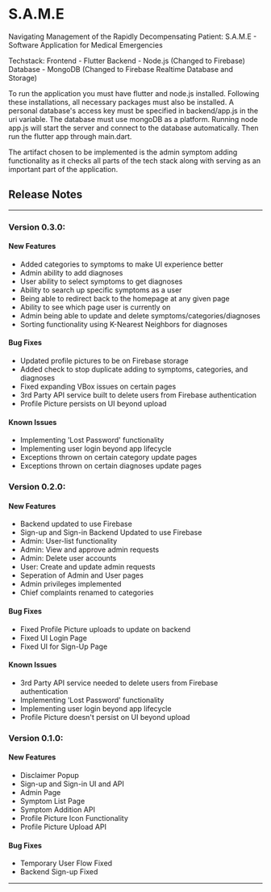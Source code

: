 # S.A.M.E
Navigating Management of the Rapidly Decompensating Patient: S.A.M.E - Software Application for Medical Emergencies

Techstack:
Frontend - Flutter
Backend - Node.js (Changed to Firebase)
Database - MongoDB (Changed to Firebase Realtime Database and Storage)

To run the application you must have flutter and node.js installed. Following these installations, all necessary packages must also be installed. A personal database's access key must be specified in backend/app.js in the uri variable. The database must use mongoDB as a platform. Running node app.js will start the server and connect to the database automatically. Then run the flutter app through main.dart.

The artifact chosen to be implemented is the admin symptom adding functionality as it checks all parts of the tech stack along with serving as an important part of the application.


## Release Notes
---
### Version 0.3.0:
#### New Features
* Added categories to symptoms to make UI experience better
* Admin ability to add diagnoses
* User ability to select symptoms to get diagnoses
* Ability to search up specific symptoms as a user
* Being able to redirect back to the homepage at any given page
* Ability to see which page user is currently on
* Admin being able to update and delete symptoms/categories/diagnoses
* Sorting functionality using K-Nearest Neighbors for diagnoses

#### Bug Fixes
* Updated profile pictures to be on Firebase storage
* Added check to stop duplicate adding to symptoms, categories, and diagnoses
* Fixed expanding VBox issues on certain pages
* 3rd Party API service built to delete users from Firebase authentication
* Profile Picture persists on UI beyond upload


#### Known Issues
* Implementing 'Lost Password' functionality
* Implementing user login beyond app lifecycle
* Exceptions thrown on certain category update pages
* Exceptions thrown on certain diagnoses update pages



### Version 0.2.0:
#### New Features
* Backend updated to use Firebase 
* Sign-up and Sign-in Backend Updated to use Firebase
* Admin: User-list functionality
* Admin: View and approve admin requests
* Admin: Delete user accounts
* User: Create and update admin requests
* Seperation of Admin and User pages
* Admin privileges implemented
* Chief complaints renamed to categories

#### Bug Fixes
* Fixed Profile Picture uploads to update on backend
* Fixed UI Login Page
* Fixed UI for Sign-Up Page

#### Known Issues
* 3rd Party API service needed to delete users from Firebase authentication
* Implementing 'Lost Password' functionality
* Implementing user login beyond app lifecycle
* Profile Picture doesn't persist on UI beyond upload


### Version 0.1.0:
#### New Features
* Disclaimer Popup
* Sign-up and Sign-in UI and API
* Admin Page
* Symptom List Page
* Symptom Addition API
* Profile Picture Icon Functionality
* Profile Picture Upload API

#### Bug Fixes
* Temporary User Flow Fixed
* Backend Sign-up Fixed

---
